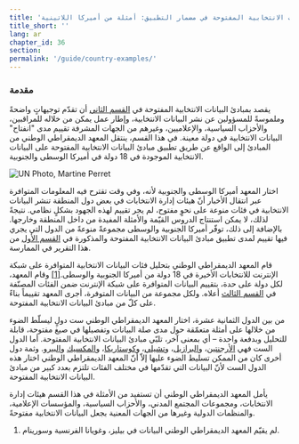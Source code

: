 ```yaml
---
title: 'القسم الرابع: البيانات الانتخابية المفتوحة في مضمار التطبيق: أمثلة من أميركا اللاتينية'
title_short: ''
lang: ar
chapter_id: 36
section: 
permalink: '/guide/country-examples/'
---
```


### مقدمة

يقصد بمبادئ البيانات الانتخابية المفتوحة في [القسم الثاني](/ar/guide/principles/) أن تقدّم توجيهاتٍ واضحةً وملموسةً للمسؤولين عن نشر البيانات الانتخابية، وإطار عمل يمكن من خلاله للمراقبين، والأحزاب السياسية، والإعلاميين، وغيرهم من الجهات المشرفة تقييم مدى "انفتاح" البيانات الانتخابية في دولة معينة. في هذا القسم، ينتقل المعهد الديمقراطي الوطني من المبادئ إلى الواقع عن طريق تطبيق مبادئ البيانات الانتخابية المفتوحة على البيانات الانتخابية الموجودة في 18 دولة في أميركا الوسطى والجنوبية.

 ![UN Photo, Martine Perret](/images/guide/UN-Photo-Martine-Perret-408086.jpg) 

اختار المعهد أميركا الوسطى والجنوبية لأنه، وفي وقت تقترح فيه المعلومات المتوافرة عبر انتقال الأخبار أنّ هيئات إدارة الانتخابات في بعض دول المنطقة تنشر البيانات الانتخابية في فئات منوعة على نحوٍ مفتوح، لم يجر تقييم لهذه الجهود بشكلٍ نظامي. نتيجةً لذلك، لا يمكن استنتاج الدروس القيّمة والأمثلة المفيدة من داخل المنطقة وخارجها. بالإضافة إلى ذلك، توفّر أميركا الجنوبية والوسطى مجموعةً منوعةً من الدول التي يجري فيها تقييم لمدى تطبيق مبادئ البيانات الانتخابية المفتوحة والمذكورة في [القسم الأول](/ar/guide/principles/) من هذا التقرير في الممارسة.

قام المعهد الديمقراطي الوطني بتحليل فئات البيانات الانتخابية المتوافرة على شبكة الإنترنت للانتخابات الأخيرة في 18 دولة من أميركا الجنوبية والوسطى.[\[1\]](#footnote-1) وقام المعهد، لكل دولة على حدة، بتقييم البيانات المتوافرة على شبكة الإنترنت ضمن الفئات المصنّفة في [القسم الثالث](/ar/guide/key-categories/) أعلاه. ولكل مجموعة من البيانات المتوفرة، أجرى المعهد تقييماً بناءً على كلّ من مبادئ البيانات الانتخابية المفتوحة.

من بين الدول الثمانية عشرة، اختار المعهد الديمقراطي الوطني ست دولٍ ليسلّط الضوء من خلالها على أمثلة متعمّقة حول مدى صلة البيانات وتفصيلها في صيغ مفتوحة، قابلة للتحليل وبدفعة واحدة – أي بمعنى آخر، تلبّي مبادئ البيانات الانتخابية المفتوحة. أما الدول الست فهي [الأرجنتين](/ar/guide/country-examples/argentina/)، و[البرازيل](/ar/guide/country-examples/brazil/)، و[تشيلي](/ar/guide/country-examples/chile/)، و[كوستاريكا](/ar/guide/country-examples/costa-rica/)، و[المكسيك](/ar/guide/country-examples/mexico/) و[البيرو](/ar/guide/country-examples/peru/). وثمة دول أخرى كان من الممكن تسليط الضوء عليها إلاّ أنّ المعهد الديمقراطي الوطني اختار هذه الدول الست لأنّ البيانات التي تقدّمها في مختلف الفئات تلتزم بعدد كبير من مبادئ البيانات الانتخابية المفتوحة.

يأمل المعهد الديمقراطي الوطني أن تستفيد من الأمثلة في هذا القسم هيئات إدارة الانتخابات، ومجموعات المجتمع المدني، والأحزاب السياسية، والمؤسسات الإعلامية، والمنظمات الدولية وغيرها من الجهات المعنية بجعل البيانات الانتخابية مفتوحةً.

1.  [](#reference-1)لم يقيّم المعهد الديمقراطي الوطني البيانات في بيليز، وغويانا الفرنسية وسورينام.
